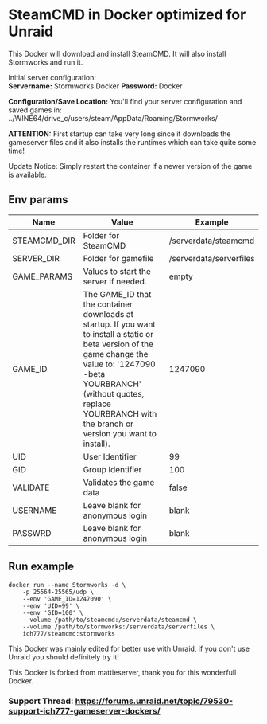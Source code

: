 # SteamCMD in Docker optimized for Unraid
This Docker will download and install SteamCMD. It will also install Stormworks and run it.

Initial server configuration:  
**Servername:** Stormworks Docker **Password:** Docker   

**Configuration/Save Location:** You'll find your server configuration and saved games in: ../WINE64/drive_c/users/steam/AppData/Roaming/Stormworks/

**ATTENTION:** First startup can take very long since it downloads the gameserver files and it also installs the runtimes which can take quite some time! 

Update Notice: Simply restart the container if a newer version of the game is available.

## Env params
| Name | Value | Example |
| --- | --- | --- |
| STEAMCMD_DIR | Folder for SteamCMD | /serverdata/steamcmd |
| SERVER_DIR | Folder for gamefile | /serverdata/serverfiles |
| GAME_PARAMS | Values to start the server if needed. | empty |
| GAME_ID | The GAME_ID that the container downloads at startup. If you want to install a static or beta version of the game change the value to: '1247090 -beta YOURBRANCH' (without quotes, replace YOURBRANCH with the branch or version you want to install). | 1247090 |
| UID | User Identifier | 99 |
| GID | Group Identifier | 100 |
| VALIDATE | Validates the game data | false |
| USERNAME | Leave blank for anonymous login | blank |
| PASSWRD | Leave blank for anonymous login | blank |


## Run example
```
docker run --name Stormworks -d \
	-p 25564-25565/udp \
	--env 'GAME_ID=1247090' \
	--env 'UID=99' \
	--env 'GID=100' \
	--volume /path/to/steamcmd:/serverdata/steamcmd \
	--volume /path/to/stormworks:/serverdata/serverfiles \
	ich777/steamcmd:stormworks
```


This Docker was mainly edited for better use with Unraid, if you don't use Unraid you should definitely try it!


This Docker is forked from mattieserver, thank you for this wonderfull Docker.

### Support Thread: https://forums.unraid.net/topic/79530-support-ich777-gameserver-dockers/
